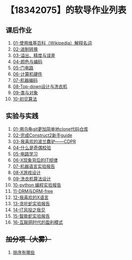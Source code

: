 # 【18342075】的软导作业列表

## 课后作业

1. <a href="hw/hw01">01-使用维基百科（Wikipedia）解释名词</a>
2. <a href="hw/hw02">02-进制转换</a>
3. <a href="hw/hw03">03-溢出、精度与误差</a>
4. <a href="hw/hw04">04-颜色与编码</a>
5. <a href="hw/hw05">05-门电路</a>
6. <a href="hw/hw06">06-计算机硬件</a>
7. <a href="hw/hw07">07-机器编码</a>
8. <a href="hw/hw08">08-Top-down设计与洗衣机</a>
9. <a href="hw/hw09">09-类与对象</a>
10. <a href="hw/hw10">10-初见算法</a>
## 实验与实践

1. <a href="lab/lab01" >01-用乌龟git更加简单地clone代码仓库</a>
2. <a href="lab/lab02">02-完成Construct2新手guide</a>
3. <a href="lab/lab03">03-我喜欢的波兰蠢驴——CDPR</a>
4. <a href="lab/lab04">04-什么是奇偶校验</a>
5. [05-电路学习](lab05)
6. [06-X现象背后的IT规律](lab06)
7. <a href="lab/lab07">07-机器语言实验报告</a>
8. <a href="lab/lab08">08-X游戏设计</a>
9. <a href="lab/lab09">09-洗衣机算法设计</a>
10. <a href="lab/lab10">10-python 编程实验报告</a>
11. <a href="lab/lab11">11-DRM与DRM-free</a>
12. [12-我喜欢的X语言](lab12)
13. <a href="lab/lab13">13-贪吃蛇实验报告</a>
14. <a href="lab/lab14">14-IT风投之我见</a>
15. [15-智能蛇实验报告](lab15)
16. [16-互联网时代的盈利模式](lab16)

## <del>加分项（大雾）</del>

1. <a href="add/add01">排序有哪些</a>

<!--## Markdown 语法演示

![](images/exclamation.png) 语法 [demo 文档](demo)， [source](https://github.com/sysu-swi/homework/blob/gh-pages/demo.md)-->



